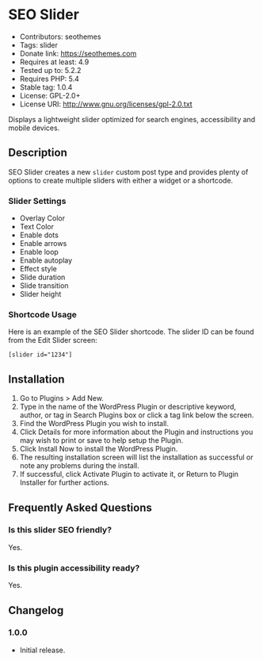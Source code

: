 # SEO Slider
* Contributors: seothemes
* Tags: slider
* Donate link: https://seothemes.com
* Requires at least: 4.9
* Tested up to: 5.2.2
* Requires PHP: 5.4
* Stable tag: 1.0.4
* License: GPL-2.0+
* License URI: http://www.gnu.org/licenses/gpl-2.0.txt

Displays a lightweight slider optimized for search engines, accessibility and mobile devices.

## Description
SEO Slider creates a new `slider` custom post type and provides plenty of options to create multiple sliders with either a widget or a shortcode.

### Slider Settings
* Overlay Color
* Text Color
* Enable dots
* Enable arrows
* Enable loop
* Enable autoplay
* Effect style
* Slide duration
* Slide transition
* Slider height

### Shortcode Usage
Here is an example of the SEO Slider shortcode. The slider ID can be found from the Edit Slider screen:

`[slider id="1234"]`

## Installation
1. Go to Plugins > Add New.
2. Type in the name of the WordPress Plugin or descriptive keyword, author, or tag in Search Plugins box or click a tag link below the screen.
3. Find the WordPress Plugin you wish to install.
4. Click Details for more information about the Plugin and instructions you may wish to print or save to help setup the Plugin.
5. Click Install Now to install the WordPress Plugin.
6. The resulting installation screen will list the installation as successful or note any problems during the install.
7. If successful, click Activate Plugin to activate it, or Return to Plugin Installer for further actions.

## Frequently Asked Questions

### Is this slider SEO friendly?
Yes.

### Is this plugin accessibility ready?
Yes.

## Changelog

### 1.0.0
* Initial release.
